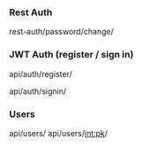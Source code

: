 ### Rest Auth
<!-- POST -->
<!-- old_password -->
<!-- new_password1 -->
<!-- new_password2 -->
rest-auth/password/change/

### JWT Auth (register / sign in)
<!-- POST -->
<!-- username -->
<!-- email -->
<!-- password -->
<!-- password_confirmation -->
api/auth/register/

<!-- POST -->
<!-- username -->
<!-- password -->
api/auth/signin/

### Users
<!-- GET, PATCH, DELETE -->
api/users/
api/users/<int:pk>/
